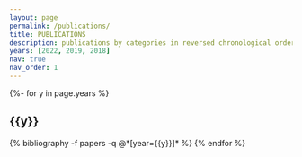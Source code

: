```yaml
---
layout: page
permalink: /publications/
title: PUBLICATIONS
description: publications by categories in reversed chronological order. generated by jekyll-scholar.
years: [2022, 2019, 2018]
nav: true
nav_order: 1
---
```

<!-- _pages/publications.md -->
<div class="publications">

{%- for y in page.years %}
  <h2 class="year">{{y}}</h2>
  {% bibliography -f papers -q @*[year={{y}}]* %}
{% endfor %}

</div>
